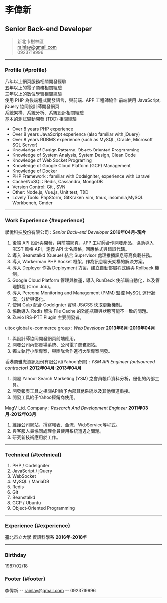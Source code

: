 # 李偉新
## Senior Back-end Developer

> 新北市樹林區  
> [rainlay@gmail.com](rainlay@gmail.com)  
> 0923719996  

------

### Profile {#profile}

八年以上網頁服務相關開發經驗  
五年以上的電子商務相關經驗  
三年以上的數位學習相關經驗  
使用 PHP 為後端程式開發語言，與前端、APP 工程師協作
前端使用 JavaScript, jQuery 協同設計師開發網頁  
系統架構、系統分析、系統設計相關經驗  
基本的測試驅動開發 (TDD) 相關經驗

* Over 8 years PHP experience
* Over 8 years JavaScript experience (also familiar with jQuery)
* Over 8 years RDBMS experience (such as MySQL, Oracle, Microsoft SQL Server)
* Knowledge of Design Patterns. Object-Oriented Programming
* Knowledge of System Analysis, System Design, Clean Code
* Knowledge of Web Socket Programing  
* Knowledge of Google Cloud Platform (GCP) Management  
* Knowledge of Docker  
* PHP Framework : familiar with CodeIgniter, experience with Laravel
* Cache/NoSQL: Redis, Cassandra, MongoDB
* Version Control: Git , SVN
* Other: Node.js, Vue.js, Unit test, TDD
* Lovely Tools: PhpStorm, GitKraken, vim, tmux, insomnia,MySQL Workbench, Cmder 

------

### Work Experience {#experience}

學悅科技股份有限公司
: *Senior Back-end Developer*
  __2016年04月-現今__  
  1. 後端 API 設計與開發，與前端網頁、APP 工程師合作開發產品，協助導入 REST 風格
  API，定義 API 命名風格，回應格式與錯誤代碼。  
  2. 導入 Beanstalkd (Queue) 結合 Supervisor 處理推播訊息等高負載任務。  
  3. 導入 Workerman PHP Socket 框架，作為訊息聊天架構的解決方案。  
  4. 導入 Deployer 作為 Deployment 方案，建立自動部屬程式碼與 Rollback 機制。  
  5. Google Cloud Platform 管理與維運，導入 RunDeck 使部屬自動化，以及管理排程 (Cron Job)。  
  6. 導入 Percona Monitoring and Management (PMM) 監控 MySQL 運行狀況，分析與優化。  
  7. 使用 Gulp 配合 CodeIgnter 實現 JS/CSS 快取更新機制。  
  8. 協助導入 Redis 解決 File Cache 的效能瓶頸與狀態可能不一致的問題。  
  9. Zuvio IRS-PTT Plugin 主要開發者。  

uitox global e-commerce group
: *Web Developer*
  __2013年6月-2016年04月__  
  1. 與設計師協同開發網頁前端應用。  
  2. 開發公司內部賣場系統、公司電子商務網站。  
  3. 獨立執行小型專案，與團隊合作進行大型專案開發。  

香港商雅虎資訊股份有限公司(Yahoo!奇摩)
: *YSM API Engineer (outsourced contractor)*
  __2012年04月-2013年04月__   
  1. 開發  Yahoo!  Search  Marketing  (YSM)  之會員帳戶資料分析，優化的內部工具。  
  2. 開發報表工具之相關API給予內部其他系統以及其他頻道串接。  
  3. 開發工具給予Yahoo經銷商使用。

MagV Ltd. Company
: *Research And Development Engineer*
  __2011年03月-2012年03月__  
  1. 維護公司網站，撰寫報表、金流、WebService等程式。  
  2. 與客服人員協同處理會員使用系統遭遇之問題。  
  3. 研究新技術應用於工作。

-------

### Technical {#technical}

1. PHP / CodeIgniter
1. JavaScript / jQuery
1. WebSocket
1. MySQL / MariaDB
1. Redis
1. Git
1. Beanstalkd
1. GCP / Ubuntu
1. Object-Oriented Programming

------

### Experience {#experience}

臺北市立大學 資訊科學系
	__2016年-2018年__

------

### Birthday

1987/02/18

### Footer {#footer}

李偉新 -- [rainlay@gmail.com](rainlay@gmail.com) -- 0923719996

------
